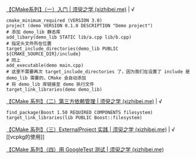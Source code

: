 [【CMake系列】（一）入门 | 须臾之学 (xizhibei.me)](https://blog.xizhibei.me/2020/03/09/cmake-1-introduction/) | √
```
cmake_minimum_required (VERSION 3.0)  
project (demo VERSION 0.1.0 DESCRIPTION "Demo project")  
# 添加 demo_lib 静态库  
add_libary(demo_lib STATIC lib/a.cpp lib/b.cpp)  
# 指定头文件所在位置  
target_include_directories(demo_lib PUBLIC ${CMAKE_SOURCE_DIR}/include}  
# 同上  
add_executable(demo main.cpp)  
# 这里不需要再次 target_include_directories 了，因为我们在设置了 include 是 demo_lib 需要的，CMake 会自动添加  
# 将 demo_lib 库链接至 demo 执行文件  
target_link_libraries(demo demo_lib)
```

[【CMake 系列】（二）第三方依赖管理 | 须臾之学 (xizhibei.me)](https://blog.xizhibei.me/2020/03/15/cmake-2-third-party-dependances-management/) | √
```
find_package(Boost 1.50 REQUIRED COMPONENTS filesystem)  
target_link_libraries(lib PUBLIC Boost::filesystem)
```

[【CMake 系列】（三）ExternalProject 实践 | 须臾之学 (xizhibei.me)](https://blog.xizhibei.me/2020/03/23/cmake-3-external-project-practise/) | √
[[vcpkg的使用]]

[【CMake 系列】（四）用 GoogleTest 测试 | 须臾之学 (xizhibei.me)](https://blog.xizhibei.me/2020/04/05/cmake-4-test-with-google-test/)
```

```